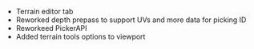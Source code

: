 - Terrain editor tab
- Reworked depth prepass to support UVs and more data for picking ID
- Reworkeed PickerAPI
- Added terrain tools options to viewport